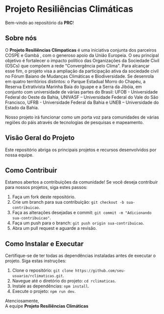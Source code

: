 # Projeto Resiliências Climáticas

Bem-vindo ao repositório da **PRC**!

## Sobre nós

O **Projeto Resiliências Climpaticas** é uma iniciativa conjunta dos parceiros  COSPE e Gambá , com o generoso apoio da União Europeia. O seu principal objetivo é fortalecer o impacto político das Organizações da Sociedade Civil (OSCs) que compõem a rede "Convergência pelo Clima". Para alcançar esse fim, o projeto visa a ampliação da participação ativa da sociedade civil no Fórum Baiano de Mudanças Climáticas e Biodiversidade. Se desenrola em quatro territórios distintos: o Parque Estadual Morro do Chapéu, a Reserva Extrativista Marinha Baía do Iguape e a Serra da Jibóia, em conjunto com universidade de várias partes do Brasil: UFOB - Universidade Federal do Oeste da Bahia, UNIVASF – Universidade Federal do Vale do São Francisco, UFRB - Universidade Federal da Bahia e UNEB – Universidade do Estado da Bahia.

Nosso projeto irá funcionar como um porta voz para comunidades de várias regiões do páis através de tecnologias de pesquisas e mapeamento.

## Visão Geral do Projeto

Este repositório abriga os principais projetos e recursos desenvolvidos por nossa equipe.

## Como Contribuir

Estamos abertos a contribuições da comunidade! Se você deseja contribuir para nossos projetos, siga estes passos:

1. Faça um fork deste repositório.
2. Crie um branch para sua contribuição: `git checkout -b sua-contribuicao`.
3. Faça as alterações desejadas e commit: `git commit -m "Adicionando sua-contribuicao"`.
4. Faça um push para o branch: `git push origin sua-contribuicao`.
5. Abra um pull request e aguarde a revisão.

## Como Instalar e Executar

Certifique-se de ter todas as dependências instaladas antes de executar o projeto. Siga estas instruções:

1. Clone o repositório: `git clone https://github.com/seu-usuario/rclimaticas.git`.
2. Navegue até o diretório do projeto: `cd rclimaticas`.
3. Instale as dependências: `npm install`.
4. Execute o projeto: `npm run dev`.

Atenciosamente,  
A equipe **Projeto Resiliências Climáticas**
